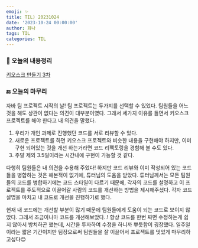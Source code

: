 ```yaml
---
emoji: ✨
title: TIL) 20231024
date: '2023-10-24 00:00:00'
author: 화나
tags: TIL
categories: TIL
---
```


### 📝 오늘의 내용정리

[키오스크 만들기 3차](https://hwana.github.io/naebaecamp/project/java-solo-project3/) 

### 🔚 오늘의 마무리

자바 팀 프로젝트 시작의 날! 팀 프로젝트는 두가지를 선택할 수 있었다. 팀원들을 어느것을 해도 상관이 없다는 의견이 대부분이였다. 그래서 세가지 이유를 들면서 키오스크 프로젝트를 해야 한다고 내 의견을 말했다.

1. 우리가 개인 과제로 진행했던 코드를 서로 리뷰할 수 있다.
2. 새로운 프로젝트를 하면 키오스크 프로젝트와 비슷한 내용을 구현해야 하지만, 이미 구현 되어있는 것을 개선 하는거라면 코드 리팩토링을 경험해 볼 수도 있다.
3. 주말 제외 3.5일이라는 시간내에 구현이 가능할 것 같다.

다행히 팀원들은 내 의견을 수용해 주었다! 하지만 코드 리뷰와 이미 작성되어 있는 코드들을 병합하는 것은 해본적이 없기에, 튜터님의 도움을 받았다. 튜터님께서는 모든 팀원들의 코드를 병합하기에는 코드 스타일이 다르기 때문에, 각자의 코드를 설명하고 이 프로젝트를 주도적으로 이끌어갈 사람의 코드를 개선하는 방법을 제시해주셨다. 각자 코드 설명을 마치고 내 코드로 개선을 진행하기로 했다.

현재 내 코드에는 개선할 부분이 많기 때문에 팀원들에게 도움이 되는 코드로 보이지 않았다. 그래서 조금이나마 코드를 개선해보았다..! 항상 코드를 한번 짜면 수정하는게 쉽지 않아서 방치하곤 했는데, 시간을 투자하여 수정을 하니까 뿌듯함이 굉장했다. 일주일이라는 짧은 기간이지만 팀장으로써 팀원들을 잘 이끌어서 프로젝트를 멋있게 마무리하고싶다😊





